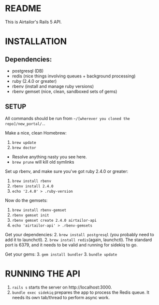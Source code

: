 # README

This is Airtailor's Rails 5 API.

# INSTALLATION

## Dependencies:
- postgresql (DB)
- redis (nice things involving queues + background processing)
- ruby (2.4.0 or greater)
- rbenv (install and manage ruby versions)
- rbenv gemset (nice, clean, sandboxed sets of gems)

## SETUP
All commands should be run from ```~/[wherever you cloned the repo]/new_portal/.```.

Make a nice, clean Homebrew:
1. ```brew update```
2. ```brew doctor```
  - Resolve anything nasty you see here.
  - ```brew prune``` will kill old symlinks

Set up rbenv, and make sure you've got ruby 2.4.0 or greater:
1. ```brew install rbenv```
2. ```rbenv install 2.4.0```
3. ```echo '2.4.0' > .ruby-version```

Now do the gemsets:
1. ```brew install rbenv-gemset```
2. ```rbenv gemset init```
3. ```rbenv gemset create 2.4.0 airtailor-api```
4. ```echo 'airtailor-api' > .rbenv-gemsets```

Get your dependencies:
2. ```brew install postgresql``` (you probably need to add it to launchctl).
2. ```brew install redis```(again, launchctl). The standard port is 6379, and it needs to be valid and running for sidekiq to go.

Get your gems:
3. ```gem install bundler```
3. ```bundle update```

# RUNNING THE API
1. ```rails s``` starts the server on http://localhost:3000.
2. ```bundle exec sidekiq``` prepares the app to process the Redis queue. It needs its own tab/thread to perform async work.
